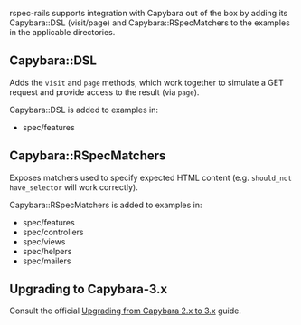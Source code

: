 rspec-rails supports integration with Capybara out of the box by adding
its Capybara::DSL (visit/page) and Capybara::RSpecMatchers to the
examples in the applicable directories.

## Capybara::DSL

Adds the `visit` and `page` methods, which work together to simulate a
GET request and provide access to the result (via `page`).

Capybara::DSL is added to examples in:

* spec/features

## Capybara::RSpecMatchers

Exposes matchers used to specify expected HTML content (e.g. `should_not have_selector` will work correctly).

Capybara::RSpecMatchers is added to examples in:

* spec/features
* spec/controllers
* spec/views
* spec/helpers
* spec/mailers

## Upgrading to Capybara-3.x

Consult the official [Upgrading from Capybara 2.x to 3.x](https://github.com/teamcapybara/capybara/blob/master/UPGRADING.md#upgrading-from-capybara-2x-to-3x) guide.
